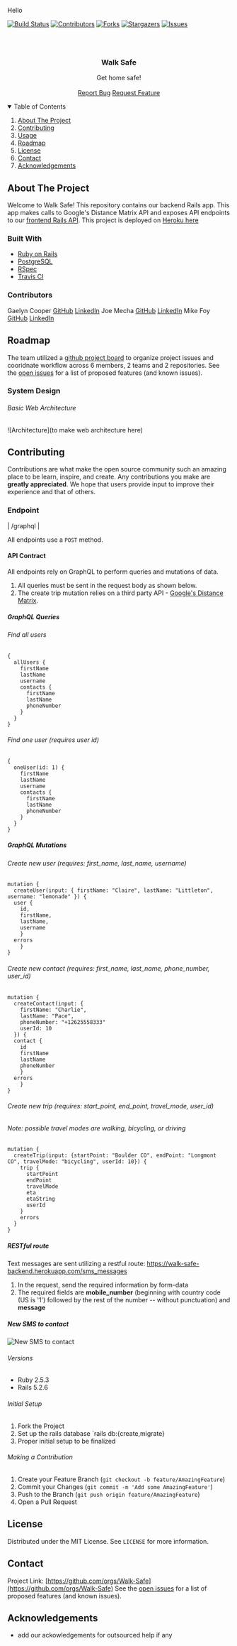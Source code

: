 Hello
<!-- PROJECT SHIELDS -->
[![Build Status](https://travis-ci.com/Walk-Safe/walk-safe-backend.svg?branch=main)](https://travis-ci.com/Walk-Safe/walk-safe-backend)
[![Contributors][contributors-shield]][contributors-url]
[![Forks][forks-shield]][forks-url]
[![Stargazers][stars-shield]][stars-url]
[![Issues][issues-shield]][issues-url]
<!-- PROJECT LOGO -->
<br/>

<p align="center">
  <a href="https://github.com/Walk-Safe/walk-safe-backend">
    <img src="">
  </a>
  <h3 align="center">Walk Safe</h3>
  <p align="center">
    Get home safe!
    <br />
    <br />
    <a href="https://github.com/Walk-Safe/walk-safe-backend">Report Bug</a>
    <a href="https://github.com/Walk-Safe/walk-safe-backend">Request Feature</a>
  </p>
</p>

<!-- TABLE OF CONTENTS -->
<details open="open">
  <summary>Table of Contents</summary>
  <ol>
    <li>
      <a href="#about-the-project">About The Project</a>
    </li>
    <li>
      <a href="#gettting-started">Contributing</a>
    </li>
    <li><a href="#usage">Usage</a></li>
    <li><a href="#roadmap">Roadmap</a></li>
    <li><a href="#license">License</a></li>
    <li><a href="#contact">Contact</a></li>
    <li><a href="#acknowledgements">Acknowledgements</a></li>
  </ol>
</details>

<!-- ABOUT THE PROJECT -->
## About The Project
<!-- [![Product Name Screen Shot][product-screenshot]](https://example.com) -->
Welcome to Walk Safe! This repository contains our backend Rails app. This app makes calls to Google's Distance Matrix API and exposes API endpoints to our [frontend Rails API](https://github.com/Walk-Safe/walk-safe-frontend).
This project is deployed on [Heroku here](heroku-link-here)
### Built With
* [Ruby on Rails](https://rubyonrails.org/)
* [PostgreSQL](https://www.postgresql.org/)
* [RSpec](https://github.com/rspec/rspec-rails)
* [Travis CI](https://travis-ci.com/)
<!--* [OAuth](https://oauth.net/) - * * -->
<!-- CONTRIBUTORS -->

### Contributors
Gaelyn Cooper [GitHub](https://github.com/gaelyn) [LinkedIn](https://www.linkedin.com/in/gaelyn-cooper/)
Joe Mecha [GitHub](https://github.com/joemecha) [LinkedIn](https://www.linkedin.com/in/joemecha/)
Mike Foy [GitHub](https://github.com/foymikek) [LinkedIn](https://www.linkedin.com/in/michael-foy-707ba7b4/)
## Roadmap
The team utilized a [github project board](https://github.com/Walk-Safe/walk-safe-backend) to organize project issues and cooridnate workflow across 6 members, 2 teams and 2 repositories.
See the [open issues](https://github.com/Walk-Safe/walk-safe-backend) for a list of proposed features (and known issues).
<!-- SYSTEM DESIGN -->

### System Design
###### Basic Web Architecture
![Architecture](to make web architecture here)
<!-- CONTRIBUTING -->

## Contributing
Contributions are what make the open source community such an amazing place to be learn, inspire, and create. Any contributions you make are **greatly appreciated**. We hope that users provide input to improve their experience and that of others.

### Endpoint

| /graphql |

All endpoints use a `POST` method. 

#### API Contract

All endpoints rely on GraphQL to perform queries and mutations of data.  

1. All queries must be sent in the request body as shown below.
2. The create trip mutation relies on a third party API - [Google's Distance Matrix](https://developers.google.com/maps/documentation/distance-matrix/overview). 

##### GraphQL Queries 
###### Find all users 
```
{
  allUsers {
	firstName
    lastName
    username
    contacts {
      firstName
      lastName
      phoneNumber
    }
  }
}
```
###### Find one user (requires user id)
```
{
  oneUser(id: 1) {
	firstName
    lastName
    username
    contacts {
      firstName
      lastName
      phoneNumber
    }
  }
}
```

##### GraphQL Mutations
###### Create new user (requires: first_name, last_name, username)
```
mutation {
  createUser(input: { firstName: "Claire", lastName: "Littleton", username: "lemonade" }) {
  user {
    id,
    firstName,
    lastName,
    username
  	}
  errors
	}
}
```
###### Create new contact (requires: first_name, last_name, phone_number, user_id)

```
mutation {
  createContact(input: {
	firstName: "Charlie",
    lastName: "Pace",
    phoneNumber: "+12625558333"
    userId: 10
  }) {
  contact {
    id
    firstName
    lastName
    phoneNumber
  	}
  errors
	}
}
```

###### Create new trip (requires: start_point, end_point, travel_mode, user_id)
###### Note: possible travel modes are walking, bicycling, or driving
```
mutation {
  createTrip(input: {startPoint: "Boulder CO", endPoint: "Longmont CO", travelMode: "bicycling", userId: 10}) {
    trip {
      startPoint
      endPoint
      travelMode
      eta
      etaString
      userId
    }
    errors
  }
}
```

##### RESTful route
Text messages are sent utilizing a restful route:
https://walk-safe-backend.herokuapp.com/sms_messages

1. In the request, send the required information by form-data
2. The required fields are __mobile_number__ (beginning with country code (US is '1') followed by the rest of the number -- without punctuation) and __message__

##### New SMS to contact

![New SMS to contact](lib/images/new_sms_screenshot.png)



###### Versions
- Ruby 2.5.3
- Rails 5.2.6
###### Initial Setup
1. Fork the Project
2. Set up the rails database `rails db:{create,migrate}
3. Proper initial setup to be finalized
###### Making a Contribution
1. Create your Feature Branch (`git checkout -b feature/AmazingFeature`)
2. Commit your Changes (`git commit -m 'Add some AmazingFeature'`)
3. Push to the Branch (`git push origin feature/AmazingFeature`)
4. Open a Pull Request
<!-- LICENSE -->

## License
Distributed under the MIT License. See `LICENSE` for more information.
<!-- CONTACT -->

## Contact
Project Link: [https://github.com/orgs/Walk-Safe](https://github.com/orgs/Walk-Safe)
See the [open issues](https://github.com/Walk-Safe/walk-safe-backend/issues) for a list of proposed features (and known issues).
<!-- ACKNOWLEDGEMENTS -->

## Acknowledgements
* add our ackowledgements for outsourced help if any
<!-- MARKDOWN LINKS & IMAGES -->

<!-- https://www.markdownguide.org/basic-syntax/#reference-style-links -->
[contributors-shield]: https://img.shields.io/github/contributors/Walk-Safe/walk-safe-backend.svg?style=for-the-badge
[contributors-url]: https://github.com/Walk-Safe/walk-safe-backend/graphs/contributors
[forks-shield]: https://img.shields.io/github/forks/Walk-Safe/walk-safe-backend.svg?style=for-the-badge
[forks-url]: https://github.com/Walk-Safe/walk-safe-backend/network/members
[stars-shield]: https://img.shields.io/github/stars/Walk-Safe/walk-safe-backend.svg?style=for-the-badge
[stars-url]: https://github.com/Walk-Safe/walk-safe-backend/stargazers
[issues-shield]: https://img.shields.io/github/issues/Walk-Safe/walk-safe-backend?style=for-the-badge
[issues-url]: https://github.com/Walk-Safe/walk-safe-backend/issues
<!-- [product-screenshot]: images/screenshot.png -->

[product-screenshot]: images/screenshot.png
